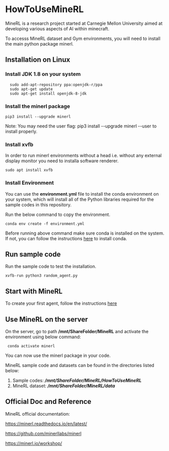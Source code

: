 # HowToUseMineRL

MineRL is a research project started at Carnegie Mellon University aimed at developing various aspects of AI within minecraft.

To accesss MineRL dataset and Gym environments, you will need to install the main python package minerl.

## Installation on Linux

### Install JDK 1.8 on your system

  ```
    sudo add-apt-repository ppa:openjdk-r/ppa
    sudo apt-get update
    sudo apt-get install openjdk-8-jdk
  ```

### Install the minerl package
```
pip3 install --upgrade minerl
```
Note: You may need the user flag: pip3 install --upgrade minerl --user to install properly.

### Install xvfb

In order to run minerl environments without a head i.e. without any external display monitor you need to installa software renderer.

```
sudo apt install xvfb
```

### Install Environment ###
You can use the **environment.yml** file to install the conda environment on your system, which will install all of the Python libraries required for the sample codes in this repository.

Run the below command to copy the environment. 
```
conda env create -f environment.yml
```
Before running above command make sure conda is installed on the system. If not, you can follow the instructions [here](https://phoenixnap.com/kb/how-to-install-anaconda-ubuntu-18-04-or-20-04) to install conda.

## Run sample code

Run the sample code to test the installation.
```
xvfb-run python3 random_agent.py
```

## Start with MineRL ##
To create your first agent, follow the instructions [here](https://github.com/ankitagarg26/HowToUseMineRL/blob/main/CreateAgent.md)

## Use MineRL on the server ##
On the server, go to path **/mnt/ShareFolder/MineRL** and activate the environment using below command:
```
 conda activate minerl
```
You can now use the minerl package in your code.

MineRL sample code and datasets can be found in the directories listed below: 
1. Sample codes: ***/mnt/ShareFolder/MineRL/HowToUseMineRL***
2. MineRL dataset: ***/mnt/ShareFolder/MineRL/data***

## Official Doc and Reference

MineRL official documentation: 

https://minerl.readthedocs.io/en/latest/

https://github.com/minerllabs/minerl

https://minerl.io/workshop/






